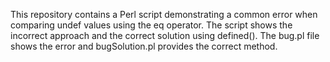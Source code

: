 This repository contains a Perl script demonstrating a common error when comparing undef values using the eq operator. The script shows the incorrect approach and the correct solution using defined().  The bug.pl file shows the error and bugSolution.pl provides the correct method.